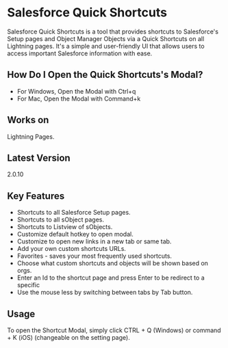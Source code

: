 # Salesforce Quick Shortcuts

Salesforce Quick Shortcuts is a tool that provides shortcuts to Salesforce's Setup pages and Object Manager Objects via a Quick Shortcuts on all Lightning pages. It's a simple and user-friendly UI that allows users to access important Salesforce information with ease.

## How Do I Open the Quick Shortcuts's Modal?
- For Windows, Open the Modal with Ctrl+q
- For Mac, Open the Modal with Command+k

## Works on

Lightning Pages.

## Latest Version

2.0.10

## Key Features

- Shortcuts to all Salesforce Setup pages.
- Shortcuts to all sObject pages.
- Shortcuts to Listview of sObjects.
- Customize default hotkey to open modal.
- Customize to open new links in a new tab or same tab.
- Add your own custom shortcuts URLs.
- Favorites - saves your most frequently used shortcuts.
- Choose what custom shortcuts and objects will be shown based on orgs.
- Enter an Id to the shortcut page and press Enter to be redirect to a specific
- Use the mouse less by switching between tabs by Tab button.

## Usage

To open the Shortcut Modal, simply click CTRL + Q (Windows) or command + K (iOS) (changeable on the setting page).


